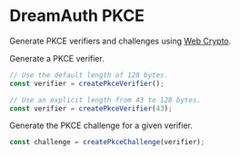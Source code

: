 # DreamAuth PKCE

Generate PKCE verifiers and challenges using [Web Crypto](https://developer.mozilla.org/en-US/docs/Web/API/Crypto).

Generate a PKCE verifier.

```ts
// Use the default length of 128 bytes.
const verifier = createPkceVerifier();

// Use an explicit length from 43 to 128 bytes.
const verifier = createPkceVerifier(43);
```

Generate the PKCE challenge for a given verifier.

```ts
const challenge = createPkceChallenge(verifier);
```
